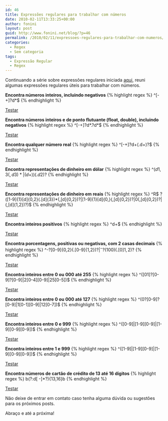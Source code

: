 ```yaml
---
id: 46
title: Expressões regulares para trabalhar com números
date: 2010-02-11T13:33:25+00:00
author: fonini
layout: post
guid: http://www.fonini.net/blog/?p=46
permalink: /2010/02/11/expressoes-regulares-para-trabalhar-com-numeros/
categories:
  - Regex
  - Sem categoria
tags:
  - Expressão Regular
  - Regex
---
```

Continuando a série sobre expressões regulares iniciada [aqui](http://www.fonini.net/regex/10-expressoes-regulares-para-trabalhar-com-html), reuni algumas expressões regulares úteis para trabalhar com números. 

**Encontra números inteiros, incluindo negativos**
{% highlight regex %}
^[-+]?d*$
{% endhighlight %}
  
<a href="http://regexpal.com/?flags=&#038;regex=^[-%2B]%3Fd*%24&#038;input=-409" rel="externo">Testar</a>

**Encontra números inteiros e de ponto flutuante (float, double), incluindo negativos** 
{% highlight regex %}
^[-+]?d\*.?d\*$
{% endhighlight %}
  
<a href="http://regexpal.com/?flags=&#038;regex=^[-%2B]%3Fd*.%3Fd*%24&#038;input=30.903" rel="externo">Testar</a>

**Encontra qualquer número real** 
{% highlight regex %}
^[-+]?d+(.d+)?$
{% endhighlight %}
  
<a href="http://regexpal.com/?flags=&#038;regex=^[-%2B]%3Fd%2B%28.d%2B%29%3F%24&#038;input=45345.34534534" rel="externo">Testar</a>

**Encontra representações de dinheiro em dólar** 
{% highlight regex %}
^$(d{1,3}(,d{3})*|(d+))(.d{2})?$
{% endhighlight %}
  
<a href="http://regexpal.com/?flags=&#038;regex=^%24%28d{1%2C3}%28%2Cd{3}%29*|%28d%2B%29%29%28.d{2}%29%3F%24&#038;input=%2489%2C787.00" rel="externo">Testar</a>

**Encontra representações de dinheiro em reais** 
{% highlight regex %}
^R$ ?([1-9]{1}[d]{0,2}(.[d]{3})*(,[d]{0,2})?|[1-9]{1}[d]{0,}(,[d]{0,2})?|0(,[d]{0,2})?|(,[d]{1,2})?)$
{% endhighlight %}
  
<a href="http://regexpal.com/?flags=&#038;regex=^R%24%20%3F%28[1-9]{1}[d]{0%2C2}%28.[d]{3}%29*%28%2C[d]{0%2C2}%29%3F|[1-9]{1}[d]{0%2C}%28%2C[d]{0%2C2}%29%3F|0%28%2C[d]{0%2C2}%29%3F|%28%2C[d]{1%2C2}%29%3F%29%24&#038;input=R%24%2090.876%2C34" rel="externo">Testar</a>

**Encontra inteiros positivos**
{% highlight regex %}
^d+$
{% endhighlight %}
  
<a href="http://regexpal.com/?flags=&#038;regex=^d%2B%24&#038;input=76548" rel="externo">Testar</a>

**Encontra porcentagens, positivas ou negativas, com 2 casas decimais** 
{% highlight regex %}
^-?[0-9]{0,2}(.[0-9]{1,2})?$|^-?(100)(.[0]{1,2})?$
{% endhighlight %}
  
<a href="http://regexpal.com/?flags=&#038;regex=^-%3F[0-9]{0%2C2}%28.[0-9]{1%2C2}%29%3F%24|^-%3F%28100%29%28.[0]{1%2C2}%29%3F%24&#038;input=67.43" rel="externo">Testar</a>

**Encontra inteiros entre 0 ou 000 até 255** 
{% highlight regex %}
^(\[01]?[0-9]?[0-9]|2[0-4\]\[0-9\]|25[0-5])$
{% endhighlight %}
  
<a href="http://regexpal.com/?flags=&#038;regex=^%28[01]%3F[0-9]%3F[0-9]|2[0-4][0-9]|25[0-5]%29%24&#038;input=255" rel="externo">Testar</a>

**Encontra inteiros entre 0 ou 000 até 127** 
{% highlight regex %}
^(0?\[0-9]?[0-9]|1[0-1\]\[0-9\]|12[0-7])$
{% endhighlight %}
  
<a href="http://regexpal.com/?flags=&#038;regex=^%280%3F[0-9]%3F[0-9]|1[0-1][0-9]|12[0-7]%29%24&#038;input=50" rel="externo">Testar</a>

**Encontra inteiros entre 0 e 999** 
{% highlight regex %}
^(\[0-9]|[1-9\]\[0-9\]|\[1-9\]\[0-9\][0-9])$
{% endhighlight %}
  
<a href="http://regexpal.com/?flags=&#038;regex=^%28[0-9]|[1-9][0-9]|[1-9][0-9][0-9]%29%24&#038;input=666" rel="externo">Testar</a>

**Encontra inteiros entre 1 e 999** 
{% highlight regex %}
^(\[1-9]|[1-9\]\[0-9\]|\[1-9\]\[0-9\][0-9])$
{% endhighlight %}
  
<a href="http://regexpal.com/?flags=&#038;regex=^%28[1-9]|[1-9][0-9]|[1-9][0-9][0-9]%29%24&#038;input=100" rel="externo">Testar</a>

**Encontra números de cartão de crédito de 13 até 16 dígitos** 
{% highlight regex %}
b(?:d[ -]*?){13,16}b
{% endhighlight %}
  
<a href="http://regexpal.com/?flags=&#038;regex=b%28%3F%3Ad[%20-]*%3F%29{13%2C16}b&#038;input=0123456789012345" rel="externo">Testar</a> 

Não deixe de entrar em contato caso tenha alguma dúvida ou sugestões para os próximos posts.

Abraço e até a próxima!